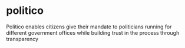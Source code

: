 # politico

Politico enables citizens give their mandate to politicians running for different government offices while building trust in the process through transparency